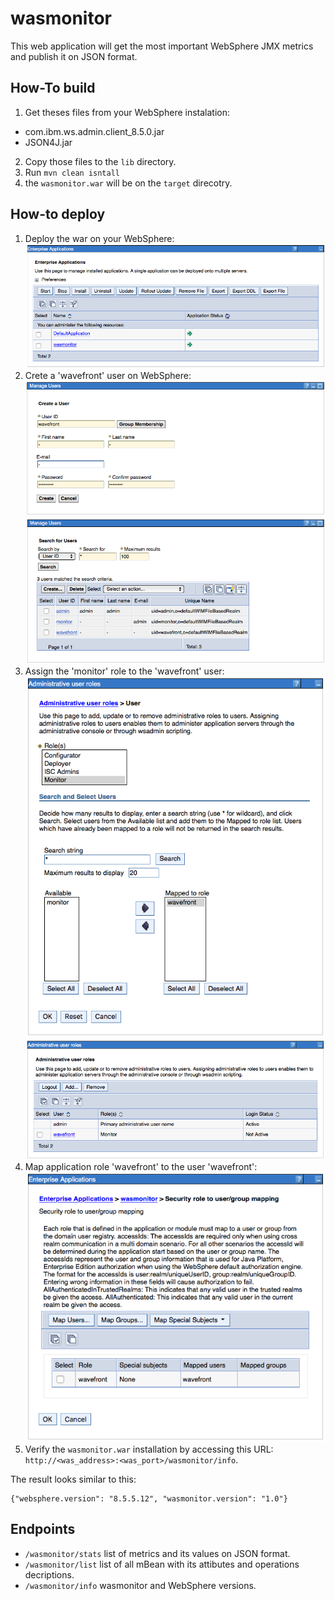 # wasmonitor

This web application will get the most important WebSphere JMX metrics and publish it on JSON format.

## How-To build
1. Get theses files from your WebSphere instalation:
  * com.ibm.ws.admin.client_8.5.0.jar
  * JSON4J.jar
2. Copy those files to the `lib` directory.
3. Run `mvn clean isntall`
4. the `wasmonitor.war` will be on the `target` direcotry.

## How-to deploy

1. Deploy the war on your WebSphere:
   ![app](./images/0-app.png)
2. Crete a 'wavefront' user on WebSphere:
   ![app](./images/1-create_user.png)
   ![app](./images/2-create_user_done.png)
3. Assign the 'monitor' role to the 'wavefront' user:
   ![app](./images/3-role.png)
   ![app](./images/4-role-done.png)
4. Map application role 'wavefront' to the user 'wavefront':
   ![app](./images/5-role-user.png)
5. Verify the `wasmonitor.war` installation by accessing this URL: `http://<was_address>:<was_port>/wasmonitor/info`.

The result looks similar to this:
```
{"websphere.version": "8.5.5.12", "wasmonitor.version": "1.0"}
```


## Endpoints

* `/wasmonitor/stats` list of metrics and its values on JSON format.
* `/wasmonitor/list` list of all mBean with its attibutes and operations decriptions.
* `/wasmonitor/info` wasmonitor and WebSphere versions.
